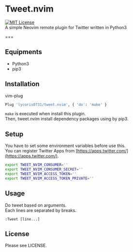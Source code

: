 # Tweet.nvim
[![MIT License](http://img.shields.io/badge/license-MIT-blue.svg?style=flat)](LICENSE)  
A simple Neovim remote plugin for Twitter written in Python3

===

## Equipments
- Python3
- pip3

## Installation
vim-plug
``` sh
Plug 'lycoris0731/tweet.nvim', { 'do': 'make' }
```

`make` is executed when install this plugin.  
Then, tweet.nvim install dependency packages using by pip3.  

## Setup
You have to set some environment variables before use this.  
You can register Twitter Apps from [https://apps.twitter.com/](https://apps.twitter.com/).  
``` sh
export TWEET_NVIM_CONSUMER=''
export TWEET_NVIM_CONSUMER_SECRET=''
export TWEET_NVIM_ACCESS_TOKEN=''
export TWEET_NVIM_ACCESS_TOKEN_PRIVATE=''
```

## Usage 
Do tweet based on arguments.  
Each lines are separated by breaks.
``` 
:Tweet [line...]
```



## License
Please see LICENSE.
